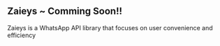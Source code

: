 ## Zaieys ~ Comming Soon!!

Zaieys is a WhatsApp API library that focuses on user convenience and efficiency
